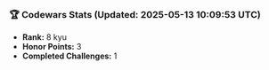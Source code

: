 ### 🏆 Codewars Stats (Updated: 2025-05-13 10:09:53 UTC)

- **Rank:** 8 kyu
- **Honor Points:** 3
- **Completed Challenges:** 1
